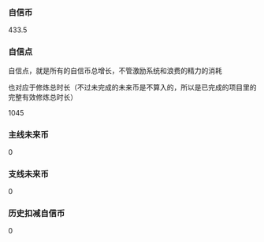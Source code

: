 ### 自信币
433.5

### 自信点
自信点，就是所有的自信币总增长，不管激励系统和浪费的精力的消耗

也对应于修炼总时长（不过未完成的未来币是不算入的，所以是已完成的项目里的完整有效修炼总时长）

1045

### 主线未来币
0

### 支线未来币
0

### 历史扣减自信币
0
